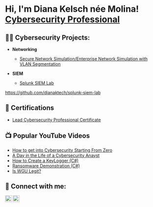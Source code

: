 <h1>Hi, I'm Diana Kelsch née Molina! <br/> <a href="https://www.linkedin.com/in/diana-kelsch-26224610b/">Cybersecurity Professional</a>

<h2>👨‍💻 Cybersecurity Projects:</h2>

- <b>Networking</b>
  - [Secure Network Simulation/Enterprise Network Simulation with VLAN Segmentation](https://github.com/dianaktech/Secure-EntrepriseNetwork/tree/main)

- <b>SIEM</b>
  - [Splunk SIEM Lab](https://github.com/dianaktech/Secure-EntrepriseNetwork/tree/main)

https://github.com/dianaktech/splunk-siem-lab
 

<h2>📜 Certifications</h2>

- [Lead Cybersecurity Professional Certificate](https://www.linkedin.com/in/diana-kelsch-26224610b/overlay/1635535687813/single-media-viewer/?profileId=ACoAABufNeoBAHJu3KOlyweKwRIsg7CxFQSR3BQ)

<h2>📺 Popular YouTube Videos</h2>

- [How to get into Cybersecurity Starting From Zero](https://www.youtube.com/watch?v=a83ASGn_V_s)
- [A Day in the Life of a Cybersecurity Anayst](https://www.youtube.com/watch?v=uHy3oM7NnoU)
- [How to Create a KeyLogger (C#)](https://www.youtube.com/watch?v=N-L9hklSlNk)
- [Ransomware Demonstration (C#)](https://www.youtube.com/watch?v=OfvdQeh79s0)
- [Is WGU Legit?](https://www.youtube.com/watch?v=E2MwRWxDBkA)

<h2> 🤳 Connect with me:</h2>


[<img align="left" alt="JoshMadakor | Twitter" width="22px" src="https://cdn.jsdelivr.net/npm/simple-icons@v3/icons/twitter.svg" />][twitter]
[<img align="left" alt="JoshMadakor | LinkedIn" width="22px" src="https://cdn.jsdelivr.net/npm/simple-icons@v3/icons/linkedin.svg" />][linkedin]

[twitter]: https://twitter.com/joshmadakor
[youtube]: https://www.youtube.com/c/joshmadakor
[instagram]: https://www.instagram.com/joshmadakor/
[linkedin]: https://linkedin.com/in/joshmadakor

<!--
**joshmadakor1/joshmadakor1** is a ✨ _special_ ✨ repository because its `README.md` (this file) appears on your GitHub profile.

Here are some ideas to get you started:

- 🔭 I’m currently working on ...
- 🌱 I’m currently learning ...
- 👯 I’m looking to collaborate on ...
- 🤔 I’m looking for help with ...
- 💬 Ask me about ...
- 📫 How to reach me: ...
- 😄 Pronouns: ...
- ⚡ Fun fact: ...
-->
